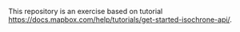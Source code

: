 This repository is an exercise based on tutorial https://docs.mapbox.com/help/tutorials/get-started-isochrone-api/. 